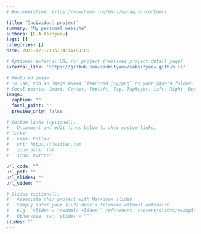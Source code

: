 ```yaml
---
# Documentation: https://wowchemy.com/docs/managing-content/

title: "Individual project"
summary: "My personal website"
authors: [E.A.Khityaev]
tags: []
categories: []
date: 2021-12-17T15:34:56+03:00

# Optional external URL for project (replaces project detail page).
external_link: "https://github.com/eakhityaev/eakhityaev.github.io"

# Featured image
# To use, add an image named `featured.jpg/png` to your page's folder.
# Focal points: Smart, Center, TopLeft, Top, TopRight, Left, Right, BottomLeft, Bottom, BottomRight.
image:
  caption: ""
  focal_point: ""
  preview_only: false

# Custom links (optional).
#   Uncomment and edit lines below to show custom links.
# links:
# - name: Follow
#   url: https://twitter.com
#   icon_pack: fab
#   icon: twitter

url_code: ""
url_pdf: ""
url_slides: ""
url_video: ""

# Slides (optional).
#   Associate this project with Markdown slides.
#   Simply enter your slide deck's filename without extension.
#   E.g. `slides = "example-slides"` references `content/slides/example-slides.md`.
#   Otherwise, set `slides = ""`.
slides: ""
---
```


